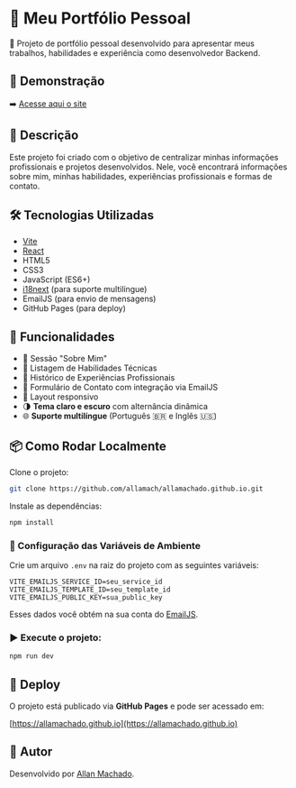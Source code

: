 # 📁 Meu Portfólio Pessoal

🚀 Projeto de portfólio pessoal desenvolvido para apresentar meus trabalhos, habilidades e experiência como desenvolvedor Backend.

## 📸 Demonstração

➡️ [Acesse aqui o site](https://allamachado.github.io)

## 📖 Descrição

Este projeto foi criado com o objetivo de centralizar minhas informações profissionais e projetos desenvolvidos. Nele, você encontrará informações sobre mim, minhas habilidades, experiências profissionais e formas de contato.

## 🛠️ Tecnologias Utilizadas

- [Vite](https://vitejs.dev/)
- [React](https://react.dev/)
- HTML5
- CSS3
- JavaScript (ES6+)
- [i18next](https://www.i18next.com/) (para suporte multilíngue)
- EmailJS (para envio de mensagens)
- GitHub Pages (para deploy)

## 🎨 Funcionalidades

- 📌 Sessão "Sobre Mim"
- 📌 Listagem de Habilidades Técnicas
- 📌 Histórico de Experiências Profissionais
- 📌 Formulário de Contato com integração via EmailJS
- 📌 Layout responsivo
- 🌗 **Tema claro e escuro** com alternância dinâmica
- 🌐 **Suporte multilíngue** (Português 🇧🇷 e Inglês 🇺🇸)

## 📦 Como Rodar Localmente

Clone o projeto:

```bash
git clone https://github.com/allamach/allamachado.github.io.git
```

Instale as dependências:

```bash
npm install
```

### 🔐 Configuração das Variáveis de Ambiente

Crie um arquivo `.env` na raiz do projeto com as seguintes variáveis:

```env
VITE_EMAILJS_SERVICE_ID=seu_service_id
VITE_EMAILJS_TEMPLATE_ID=seu_template_id
VITE_EMAILJS_PUBLIC_KEY=sua_public_key
```

Esses dados você obtém na sua conta do [EmailJS](https://www.emailjs.com/).

### ▶️ Execute o projeto:

```bash
npm run dev
```

## 🚀 Deploy

O projeto está publicado via **GitHub Pages** e pode ser acessado em:

[https://allamachado.github.io](https://allamachado.github.io)

## 👤 Autor

Desenvolvido por [Allan Machado](https://linkedin.com/in/allanmachado).